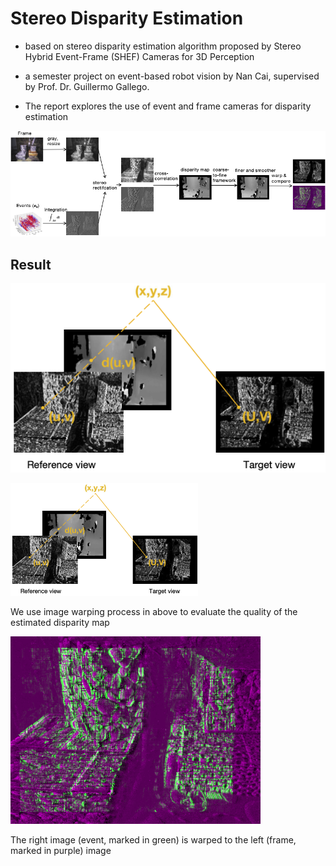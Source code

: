 # Stereo Disparity Estimation

- based on stereo disparity estimation algorithm proposed by Stereo Hybrid Event-Frame (SHEF) Cameras for 3D Perception

- a semester project on event-based robot vision by Nan Cai, supervised by Prof. Dr. Guillermo Gallego. 
- The report explores the use of event and frame cameras for disparity estimation 

![A block diagram of the stereo disparity estimation](images/overview.png)

## Result

![An illustration of image warping](images/illustration_warping.png)
<p align="left">
   <img src="images/illustration_warping.png" alt="An illustration of image warping" width="300"/>
</p>

We use image warping process in above to evaluate the quality of the estimated disparity map

<p align="left">
   <img src="images/imfuse2_8.png" alt="The results of image warping" width="400"/>
</p>
The right image (event, marked in green) is warped to the
left (frame, marked in purple) image